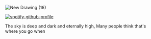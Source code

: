 ![New Drawing (18)](https://github.com/user-attachments/assets/42f76e92-18cf-40dd-93b5-107570331b62)

[![spotify-github-profile](https://spotify-github-profile.kittinanx.com/api/view?uid=31bymkkgbeib2ynm5tbof2nfm46y&cover_image=true&theme=novatorem&show_offline=false&background_color=000000&interchange=false&bar_color=189bcc&bar_color_cover=true)](https://github.com/kittinan/spotify-github-profile)

  The sky is deep and dark and eternally high, Many people think that's where you go when
